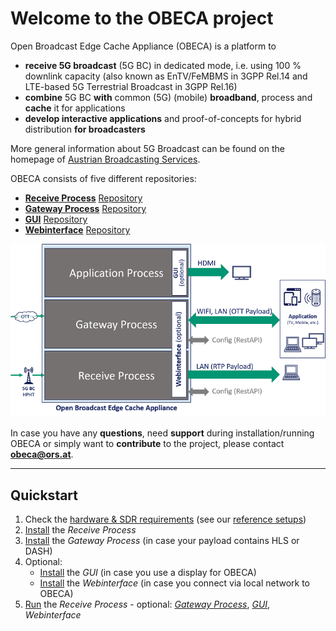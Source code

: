 # Welcome to the OBECA project<a name="to-the-top"></a>

Open Broadcast Edge Cache Appliance (OBECA) is a platform to

* **receive 5G broadcast** (5G BC) in dedicated mode, i.e. using 100 % downlink capacity (also known as EnTV/FeMBMS in 3GPP Rel.14 and LTE-based 5G Terrestrial Broadcast in 3GPP Rel.16)
* **combine** 5G BC **with** common (5G) (mobile) **broadband**, process and **cache** it for applications
* **develop interactive applications** and proof-of-concepts for hybrid distribution **for broadcasters**

More general information about 5G Broadcast can be found on the homepage of <a href="https://www.ors.at/en/5g-broadcast/" target="_blank">Austrian Broadcasting Services</a>.

OBECA consists of five different repositories:
* **[Receive Process](Receive-Process)** [Repository](https://github.com/5G-MAG/obeca-receive-process) 
* **[Gateway Process](Gateway-Process)** [Repository](https://github.com/5G-MAG/obeca-gateway-process)
* **[GUI](GUI)** [Repository](https://github.com/5G-MAG/obeca-gui)
* **[Webinterface](Webinterface)** [Repository](https://github.com/5G-MAG/obeca-web-interface)

<img src="https://github.com/5G-MAG/Documentation-and-Architecture/blob/main/media/wiki/concept.png">


In case you have any **questions**, need **support** during installation/running OBECA or simply want to **contribute** to the project, please contact **[obeca@ors.at](mailto:obeca@ors.at)**.

***
## Quickstart
1. Check the [hardware & SDR requirements](Hardware-Requirements) (see our [reference setups](Hardware-Requirements#reference-setups))
2. [Install](Receive-Process#installation) the *Receive Process*
3. [Install](Gateway-Process#installation) the *Gateway Process* (in case your payload contains HLS or DASH)
3. Optional: 
   * [Install](GUI#installation) the *GUI* (in case you use a display for OBECA)
   * [Install](Webinterface#installation) the *Webinterface* (in case you connect via local network to OBECA)
4. [Run](Receive-Process#run-the-receive-process) the *Receive Process* - optional: [*Gateway Process*](Gateway-Process#run-the-gateway-process), [*GUI*](GUI#run-the-gui), *Webinterface*

